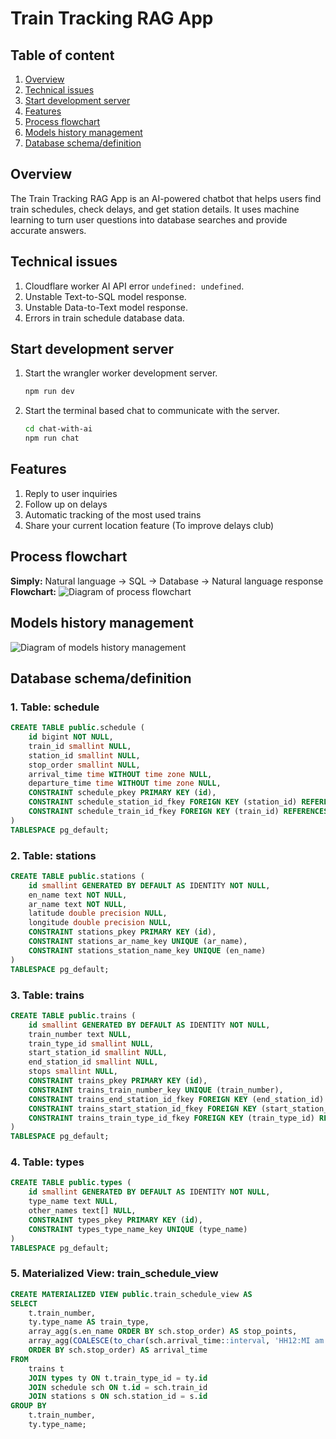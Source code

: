 # Train Tracking RAG App

## Table of content
1. [Overview](#overview)
2. [Technical issues](#technical-issues)
3. [Start development server](#start-development-server)
4. [Features](#features)
5. [Process flowchart](#process-flowchart)
6. [Models history management](#models-history-management)
7. [Database schema/definition](#database-schema/definition)

## Overview
The Train Tracking RAG App is an AI-powered chatbot that helps users find train schedules, check delays, and get station details. It uses machine learning to turn user questions into database searches and provide accurate answers.

## Technical issues
1. Cloudflare worker AI API error `undefined: undefined`.
2. Unstable Text-to-SQL model response.
3. Unstable Data-to-Text model response.
4. Errors in train schedule database data.

## Start development server
1. Start the wrangler worker development server.
	```bash
	npm run dev
	```
2. Start the terminal based chat to communicate with the server.
	```bash
	cd chat-with-ai
	npm run chat
	```
## Features
1. Reply to user inquiries
2. Follow up on delays
3. Automatic tracking of the most used trains
4. Share your current location feature (To improve delays club)

## Process flowchart
**Simply:**
Natural language → SQL → Database → Natural language response
**Flowchart:**
![Diagram of process flowchart](/images/service-worker-process-flowchart.png)


## Models history management
![Diagram of models history management](/images/models-history-management.png)

## Database schema/definition

### 1. Table: schedule
```sql
CREATE TABLE public.schedule (
    id bigint NOT NULL,
    train_id smallint NULL,
    station_id smallint NULL,
    stop_order smallint NULL,
    arrival_time time WITHOUT time zone NULL,
    departure_time time WITHOUT time zone NULL,
    CONSTRAINT schedule_pkey PRIMARY KEY (id),
    CONSTRAINT schedule_station_id_fkey FOREIGN KEY (station_id) REFERENCES stations (id),
    CONSTRAINT schedule_train_id_fkey FOREIGN KEY (train_id) REFERENCES trains (id)
)
TABLESPACE pg_default;
```

### 2. Table: stations
```sql
CREATE TABLE public.stations (
    id smallint GENERATED BY DEFAULT AS IDENTITY NOT NULL,
    en_name text NOT NULL,
    ar_name text NOT NULL,
    latitude double precision NULL,
    longitude double precision NULL,
    CONSTRAINT stations_pkey PRIMARY KEY (id),
    CONSTRAINT stations_ar_name_key UNIQUE (ar_name),
    CONSTRAINT stations_station_name_key UNIQUE (en_name)
)
TABLESPACE pg_default;
```

### 3. Table: trains
```sql
CREATE TABLE public.trains (
    id smallint GENERATED BY DEFAULT AS IDENTITY NOT NULL,
    train_number text NULL,
    train_type_id smallint NULL,
    start_station_id smallint NULL,
    end_station_id smallint NULL,
    stops smallint NULL,
    CONSTRAINT trains_pkey PRIMARY KEY (id),
    CONSTRAINT trains_train_number_key UNIQUE (train_number),
    CONSTRAINT trains_end_station_id_fkey FOREIGN KEY (end_station_id) REFERENCES stations (id),
    CONSTRAINT trains_start_station_id_fkey FOREIGN KEY (start_station_id) REFERENCES stations (id),
    CONSTRAINT trains_train_type_id_fkey FOREIGN KEY (train_type_id) REFERENCES types (id)
)
TABLESPACE pg_default;
```

### 4. Table: types
```sql
CREATE TABLE public.types (
    id smallint GENERATED BY DEFAULT AS IDENTITY NOT NULL,
    type_name text NULL,
    other_names text[] NULL,
    CONSTRAINT types_pkey PRIMARY KEY (id),
    CONSTRAINT types_type_name_key UNIQUE (type_name)
)
TABLESPACE pg_default;
```

### 5. Materialized View: train_schedule_view
```sql
CREATE MATERIALIZED VIEW public.train_schedule_view AS
SELECT
    t.train_number,
    ty.type_name AS train_type,
    array_agg(s.en_name ORDER BY sch.stop_order) AS stop_points,
    array_agg(COALESCE(to_char(sch.arrival_time::interval, 'HH12:MI am'), to_char(sch.departure_time::interval, 'HH12:MI am'))
    ORDER BY sch.stop_order) AS arrival_time
FROM
    trains t
    JOIN types ty ON t.train_type_id = ty.id
    JOIN schedule sch ON t.id = sch.train_id
    JOIN stations s ON sch.station_id = s.id
GROUP BY
    t.train_number,
    ty.type_name;
```
